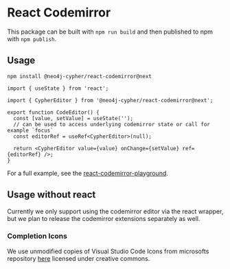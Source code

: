 # React Codemirror

This package can be built with `npm run build` and then published to npm with `npm publish`.

## Usage

`npm install @neo4j-cypher/react-codemirror@next`

```tsx
import { useState } from 'react';

import { CypherEditor } from '@neo4j-cypher/react-codemirror@next';

export function CodeEditor() {
  const [value, setValue] = useState('');
  // can be used to access underlying codemirror state or call for example `focus`
  const editorRef = useRef<CypherEditor>(null);

  return <CypherEditor value={value} onChange={setValue} ref={editorRef} />;
}
```

For a full example, see the [react-codemirror-playground](https://github.com/neo4j/cypher-language-support/tree/main/packages/react-codemirror-playground).

## Usage without react

Currently we only support using the codemirror editor via the react wrapper, but we plan to release the codemirror extensions separately as well.

### Completion Icons

We use unmodified copies of Visual Studio Code Icons from microsofts repository [here](https://github.com/microsoft/vscode-icons) licensed under creative commons.
